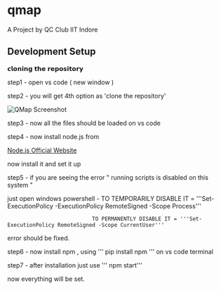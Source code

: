 # qmap
A Project by QC Club IIT Indore

## Development Setup

𝗰𝗹𝗼𝗻𝗶𝗻𝗴 𝘁𝗵𝗲 𝗿𝗲𝗽𝗼𝘀𝗶𝘁𝗼𝗿𝘆

step1 - open vs code ( new window )

step2 - you will get 4th option as 'clone the repository'


![QMap Screenshot](assets/screenshot.png)


step3 - now all the files should be loaded on vs code

step4 - now install node.js from 

[Node.js Official Website](https://nodejs.org/)

now install it and set it up  

step5 - if you are seeing the error " running scripts is disabled on this system "
   
just open windows powershell - TO TEMPORARILY DISABLE IT = '''Set-ExecutionPolicy -ExecutionPolicy RemoteSigned -Scope Process'''
                                
                               TO PERMANENTLY DISABLE IT = '''Set-ExecutionPolicy RemoteSigned -Scope CurrentUser'''



error should be fixed.

step6 - now install npm , using ''' pip install npm ''' on vs code terminal


step7 - after installation just use ''' npm start'''

now everything will be set.